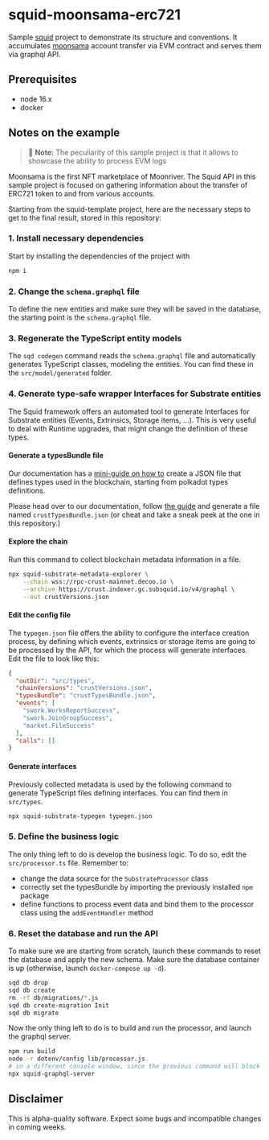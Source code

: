 # squid-moonsama-erc721

Sample [squid](https://subsquid.io) project to demonstrate its structure and conventions.
It accumulates [moonsama](https://moonsama.com/) account transfer via EVM contract and serves them via graphql API.

## Prerequisites

* node 16.x
* docker

## Notes on the example

> :memo: **Note:** The peculiarity of this sample project is that it allows to showcase the ability to process EVM logs

Moonsama is the first NFT marketplace of Moonriver. The Squid API in this sample project is focused on gathering information about the transfer of ERC721 token to and from various accounts.

Starting from the squid-template project, here are the necessary steps to get to the final result, stored in this repository:

### 1. Install necessary dependencies

Start by installing the dependencies of the project with

```bash
npm i
```

### 2. Change the `schema.graphql` file

To define the new entities and make sure they will be saved in the database, the starting point is the `schema.graphql` file.

### 3. Regenerate the TypeScript entity models

The `sqd codegen` command reads the `schema.graphql` file and automatically generates TypeScript classes, modeling the entities. You can find these in the `src/model/generated` folder.

### 4. Generate type-safe wrapper Interfaces for Substrate entities

The Squid framework offers an automated tool to generate Interfaces for Substrate entities (Events, Extrinsics, Storage items, ...). This is very useful to deal with Runtime upgrades, that might change the definition of these types.

#### Generate a typesBundle file

Our documentation has a [mini-guide on how to](https://docs.subsquid.io/faq/where-do-i-get-a-type-bundle-for-my-chain) create a JSON file that defines types used in the blockchain, starting from polkadot types definitions.

Please head over to our documentation, follow [the guide](https://docs.subsquid.io/faq/where-do-i-get-a-type-bundle-for-my-chain) and generate a file named `crustTypesBundle.json` (or cheat and take a sneak peek at the one in this repository.)

#### Explore the chain

Run this command to collect blockchain metadata information in a file.

```bash
npx squid-substrate-metadata-explorer \
    --chain wss://rpc-crust-mainnet.decoo.io \
    --archive https://crust.indexer.gc.subsquid.io/v4/graphql \
    --out crustVersions.json
```

#### Edit the config file

The `typegen.json` file offers the ability to configure the interface creation process, by defining which events, extrinsics or storage items are going to be processed by the API, for which the process will generate interfaces. Edit the file to look like this:

```json
{
  "outDir": "src/types",
  "chainVersions": "crustVersions.json",
  "typesBundle": "crustTypesBundle.json",
  "events": [
    "swork.WorksReportSuccess",
    "swork.JoinGroupSuccess",
    "market.FileSuccess"
  ],
  "calls": []
}
```

#### Generate interfaces

Previously collected metadata is used by the following command to generate TypeScript files defining interfaces. You can find them in `src/types`.

```bash
npx squid-substrate-typegen typegen.json
```

### 5. Define the business logic

The only thing left to do is develop the business logic. To do so, edit the `src/processor.ts` file. Remember to:

* change the data source for the `SubstrateProcessor` class
* correctly set the typesBundle by importing the previously installed `npm` package
* define functions to process event data and bind them to the processor class using the `addEventHandler` method

### 6. Reset the database and run the API

To make sure we are starting from scratch, launch these commands to reset the database and apply the new schema. Make sure the database container is up (otherwise, launch `docker-compose up -d`).

```bash
sqd db drop
sqd db create
rm -rf db/migrations/*.js
sqd db create-migration Init
sqd db migrate
```

Now the only thing left to do is to build and run the processor, and launch the graphql server.

```bash
npm run build
node -r dotenv/config lib/processor.js
# in a different console window, since the previous command will block the terminal
npx squid-graphql-server
```

## Disclaimer

This is alpha-quality software. Expect some bugs and incompatible changes in coming weeks.
